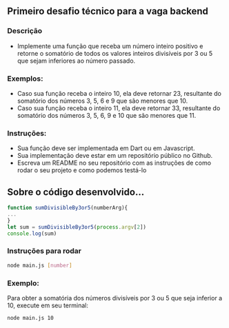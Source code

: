 ## Primeiro desafio técnico para a vaga backend
### Descrição 
-	Implemente uma função que receba um número inteiro positivo e retorne o somatório de todos os valores inteiros divisíveis por 3 ou 5 que sejam inferiores ao número passado.
### Exemplos:
-	Caso sua função receba o inteiro 10, ela deve retornar 23, resultante do somatório dos números 3, 5, 6 e 9 que são menores que 10.
-	Caso sua função receba o inteiro 11, ela deve retornar 33, resultante do somatório dos números 3, 5, 6, 9 e 10 que são menores que 11.
### Instruções:
-	Sua função deve ser implementada em Dart ou em Javascript.
-	Sua implementação deve estar em um repositório público no Github.
-	Escreva um README no seu repositório com as instruções de como rodar o seu projeto e como podemos testá-lo
## Sobre o código desenvolvido...

```javascript
function sumDivisibleBy3or5(numberArg){
...
}
let sum = sumDivisibleBy3or5(process.argv[2])
console.log(sum)
```
### Instruções para rodar
```sh
node main.js [number]
```
### Exemplo: 
Para obter a somatória dos números divisíveis por 3 ou 5 que seja inferior a 10, execute em seu terminal:
```sh
node main.js 10
```

